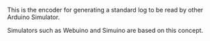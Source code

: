 This is the encoder for generating a standard log to be read by other Arduino Simulator.

Simulators such as Webuino and Simuino are based on this concept.